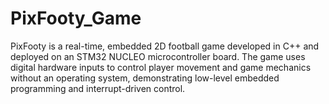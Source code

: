 # PixFooty_Game
PixFooty is a real-time, embedded 2D football game developed in C++ and deployed on an STM32 NUCLEO microcontroller board. The game uses digital hardware inputs to control player movement and game mechanics without an operating system, demonstrating low-level embedded programming and interrupt-driven control.

